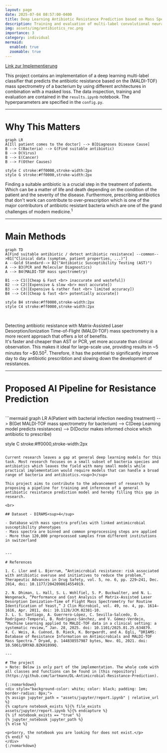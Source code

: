 ```yaml
---
layout: page
date: 2025-07-04 08:57:00-0400
title: Deep Learning Antibiotic Resistance Prediction based on Mass Spectrometry
description: Training and evaluation of multi-label convolutional neural network classifier with masked loss for the prediction of antibiotic resistance based on the (MALDI-TOF) mass spectrometry of a bacterium. 
img: assets/img/antibiotics_roc.png
importance: 3
category: individual
mermaid:
  enabled: true
  zoomable: true
---
```


[Link zur Implementierung](https://github.com/lartmann/DL-Antimicrobial-Resistance-Prediction)

This project contains an implementation of a deep learning multi-label classifier that predicts the antibiotic resistance based on the (MALDI-TOF) mass spectrometry of a bacterium by using different architectures in combination with a masked loss. The data inspection, training and evaluation are contained in the `results.ipynb` notebook. The hyperparameters are specified in the `config.py`.

---

# Why This Matters


```mermaid
graph LR
A[Ill patient comes to the doctor] --> B[Diagnoses Disease Cause]
B --> C(Bacteria) --> G(Find suitable antibiotic) 
B --> D(Virus)
B --> E(Cancer)
B --> F(Other Causes)

style C stroke:#ff0000,stroke-width:2px
style G stroke:#ff0000,stroke-width:2px
```

Finding a suitable antibiotic is a crucial step in the treatment of patients. Which can be a matter of life and death depending on the condition of the patient and the severity of the disease. Furthermore, prescribing antibiotics that don't work can contribute to over-prescription which is one of the major contributors of antibiotic resistant bacteria which are one of the grand challenges of modern medicine.<sup>1</sup>



--- 

# Main Methods


```mermaid
graph TD
A[Find suitable antibiotic / detect antibiotic resistance] --common-->B1["Clinical data (symptom, patient properties, ...)"]
A --Gold Standard--> B2("Antibiotic Susceptibility Testing (AST)")
A --> B3(PCR and Molecular Diagnostics)
A --> B4(MALDI-TOF mass spectrometry)

B1 --> C1([Cheap & Fast <br> inaccurate and wasteful])
B2 --> C2([Expensive & slow <br> most accurate])
B3 --> C3([Expensive & rather fast <br> limited accuracy])
B4 --> C4([Cheap & fast <br> potentially accurate])

style B4 stroke:#ff0000,stroke-width:2px
style C4 stroke:#ff0000,stroke-width:2px
```
 
<br>

Detecting antibiotic resistance with Matrix-Assisted Laser Desorption/Ionization Time-of-Flight (MALDI-TOF) mass spectrometry is a more recent approach that offers a lot of benefits. <br>
It's faster and cheaper than AST or PCR, yet more accurate than clinical observation. This makes it ideal for large-scale use, providing results in ~5 minutes for ~$0.50<sup>2</sup>. 
Therefore, it has the potential to significantly improve day to day antibiotic prescribtion and slowing down the development of resistances.


---

# Proposed AI Pipeline for Resistance Prediction
<br>
```mermaid
graph LR 
A(Patient with bacterial infection needing treatment) --> B(Get MALDI-TOF mass spectrometry for bacterium) --> C(Deep Learning model predicts resistances) -->
D(Doctor makes informed choice which antibiotic to prescribe)

style C stroke:#ff0000,stroke-width:2px
```

Current research leaves a gap at general deep learning models for this task. Most research focuses on a small subset of bacteria species and antibiotics which leaves the field with many small models while practical implementation would require models that can handle a broad range of bacteria and antibiotics.<sup>3</sup>

This project aims to contribute to the advancement of research by proposing a pipeline for training and inference of a general antibiotic resistance prediction model and hereby filling this gap in research. 

<br> 

## Dataset - DIRAMS<sup>4</sup>

- Database with mass spectra profiles with linked antimicrobial susceptibility phenotypes
- Mass spectra are binned and common preprocessing steps are applied
- More than 120,000 preprocessed samples from different institutions in switzerland


---

# References

1. C. Llor and L. Bjerrum, “Antimicrobial resistance: risk associated with antibiotic overuse and initiatives to reduce the problem,” Therapeutic Advances in Drug Safety, vol. 5, no. 6, pp. 229–241, Dec. 2014, doi: 10.1177/2042098614554919.

2. N. Dhiman, L. Hall, S. L. Wohlfiel, S. P. Buckwalter, and N. L. Wengenack, “Performance and Cost Analysis of Matrix-Assisted Laser Desorption Ionization–Time of Flight Mass Spectrometry for Routine Identification of Yeast,” J Clin Microbiol, vol. 49, no. 4, pp. 1614–1616, Apr. 2011, doi: 10.1128/JCM.02381-10.
3. L. S. Santiago, A. Guerrero-López, C. Sevilla-Salcedo, D. Rodríguez-Temporal, B. Rodríguez-Sánchez, and V. Gómez-Verdejo, “Machine Learning applied to MALDI-TOF data in a clinical setting: a systematic review,” Jan. 28, 2025. doi: 10.1101/2025.01.25.634879.
4. C. Weis, A. Cuénod, B. Rieck, K. Borgwardt, and A. Egli, “DRIAMS: Database of Resistance Information on Antimicrobials and MALDI-TOF Mass Spectra.” Dryad, p. 144838557987 bytes, Nov. 01, 2021. doi: 10.5061/DRYAD.BZKH1899Q.

--- 

# The project
> Note: Below is only part of the implementation. The whole code with all classes and functions can be found in [this repository](https://github.com/lartmann/DL-Antimicrobial-Resistance-Prediction).

{::nomarkdown}
<div style="background-color: white; color: black; padding: 1em; border-radius: 8px;">
{% assign jupyter_path = "assets/jupyter/report.ipynb" | relative_url %}
{% capture notebook_exists %}{% file_exists assets/jupyter/report.ipynb %}{% endcapture %}
{% if notebook_exists == "true" %}
{% jupyter_notebook jupyter_path %}
{% else %}

<p>Sorry, the notebook you are looking for does not exist.</p>
{% endif %}
</div>
{:/nomarkdown}